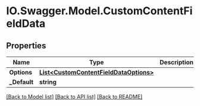# IO.Swagger.Model.CustomContentFieldData
## Properties

Name | Type | Description | Notes
------------ | ------------- | ------------- | -------------
**Options** | [**List&lt;CustomContentFieldDataOptions&gt;**](CustomContentFieldDataOptions.md) |  | [optional] 
**_Default** | **string** |  | [optional] 

[[Back to Model list]](../README.md#documentation-for-models) [[Back to API list]](../README.md#documentation-for-api-endpoints) [[Back to README]](../README.md)

